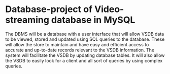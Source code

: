 # Database-project of Video-streaming database in MySQL
The DBMS will be a database with a user interface that will allow VSDB data to be viewed, stored and updated using SQL queries to the database. These will allow the store to maintain and have easy and efficient access to accurate and up-to-date records relevant to the VSDB information. The system will facilitate the VSDB by updating database tables. It will also allow the VSDB to easily look for a client and all sort of queries by using complex queries.   
